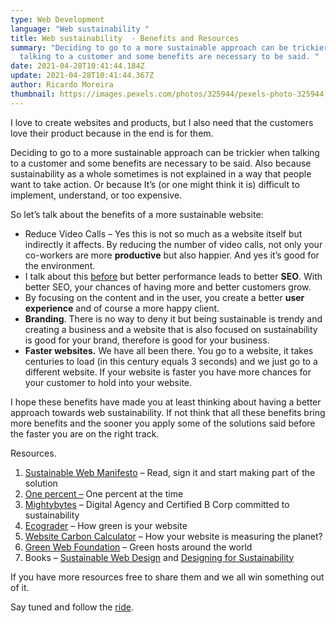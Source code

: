 ```yaml
---
type: Web Development
language: "Web sustainability "
title: Web sustainability  - Benefits and Resources
summary: "Deciding to go to a more sustainable approach can be trickier when
  talking to a customer and some benefits are necessary to be said. "
date: 2021-04-28T10:41:44.184Z
update: 2021-04-28T10:41:44.367Z
author: Ricardo Moreira
thumbnail: https://images.pexels.com/photos/325944/pexels-photo-325944.jpeg?auto=compress&cs=tinysrgb&dpr=1&w=500
---
```

I love to create websites and products, but I also need that the customers love their product because in the end is for them.

Deciding to go to a more sustainable approach can be trickier when talking to a customer and some benefits are necessary to be said. Also because sustainability as a whole sometimes is not explained in a way that people want to take action. Or because It’s (or one might think it is) difficult to implement, understand, or too expensive.

So let’s talk about the benefits of a more sustainable website:

* Reduce Video Calls – Yes this is not so much as a website itself but indirectly it affects. By reducing the number of video calls, not only your co-workers are more **productive** but also happier. And yes it’s good for the environment.
* I talk about this [before](https://www.gscreations.io/blog/why-seo-is-important-for-your-business) but better performance leads to better **SEO**. With better SEO, your chances of having more and better customers grow.
* By focusing on the content and in the user, you create a better **user experience** and of course a more happy client.
* **Branding**. There is no way to deny it but being sustainable is trendy and creating a business and a website that is also focused on sustainability is good for your brand, therefore is good for your business.
* **Faster websites.** We have all been there. You go to a website, it takes centuries to load (in this century equals 3 seconds) and we just go to a different website. If your website is faster you have more chances for your customer to hold into your website.

I hope these benefits have made you at least thinking about having a better approach towards web sustainability. If not think that all these benefits bring more benefits and the sooner you apply some of the solutions said before the faster you are on the right track.

Resources.

1. [Sustainable Web Manifesto](https://www.sustainablewebmanifesto.com/) – Read, sign it and start making part of the solution
2. [One percent –](https://www.onepercentfortheplanet.org/) One percent at the time
3. [Mightybytes](https://www.mightybytes.com/) – Digital Agency and Certified B Corp committed to sustainability  
4. [Ecograder](https://ecograder.com/) – How green is your website
5. [Website Carbon Calculator](https://www.websitecarbon.com/) – How your website is measuring the planet?
6. [Green Web Foundation](https://www.thegreenwebfoundation.org/) – Green hosts around the world
7. Books – [Sustainable Web Design](https://abookapart.com/products/sustainable-web-design) and [Designing for Sustainability](https://www.oreilly.com/library/view/designing-for-sustainability/9781491935767/)

If you have more resources free to share them and we all win something out of it. 

Say tuned and follow the [ride](https://twitter.com/mugas11).